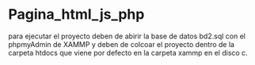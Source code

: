 # Pagina_html_js_php


para ejecutar el proyecto deben de abirir la base de datos bd2.sql con el phpmyAdmin de XAMMP y deben de colcoar el proyecto dentro 
de la carpeta htdocs que viene por defecto en la carpeta xammp en el disco c.
